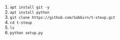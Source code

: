 1. `apt install git -y`
2. `apt install python`
3. `git clone https://github.com/Sabbirn/t-steup.git`
4. `cd t-steup`
5. `ls`
6. `python setup.py`

